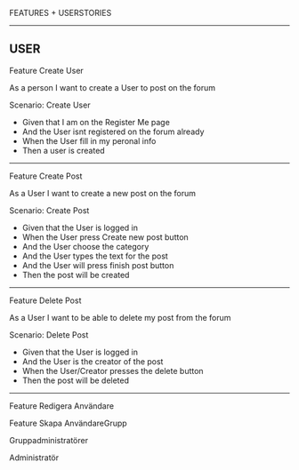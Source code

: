 FEATURES + USERSTORIES

------------------------------------------

USER
--------------------------------
Feature Create User

As a person I want to create a User to post on the forum

Scenario: Create User

- Given that I am on the Register Me page
- And the User isnt registered on the forum already
- When the User fill in my peronal info
- Then a user is created

-----------------------------------

Feature Create Post

As a User I want to create a new post on the forum

Scenario: Create Post

- Given that the User is logged in
- When the User press Create new post button
- And the User choose the category
- And the User types the text for the post
- And the User will press finish post button
- Then the post will be created

-----------------------------------

Feature Delete Post

As a User I want to be able to delete my post from the forum

Scenario: Delete Post

- Given that the User is logged in
- And the User is the creator of the post
- When the User/Creator presses the delete button
- Then the post will be deleted

------------------------------------

Feature Redigera Användare

Feature Skapa AnvändareGrupp


Gruppadministratörer







Administratör
